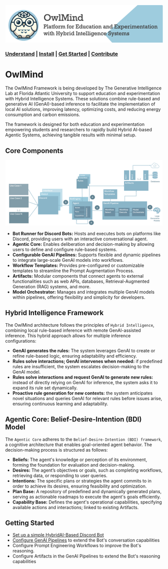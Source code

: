 

<img src="docs/images/owlmind-banner.png" width=800>

### [Understand](./README.md) | [Install](./INSTALLING.md) | [Get Started](./README.md#getting-started) | [Contribute](./CONTRIBUTING.md)

# OwlMind 

The OwlMind Framework is being developed by The Generative Intelligence Lab at Florida Atlantic University to support education and experimentation with Hybrid Intelligence Systems. These solutions combine rule-based and generative AI (GenAI)-based inference to facilitate the implementation of local AI solutions, improving latency, optimizing costs, and reducing energy consumption and carbon emissions.

The framework is designed for both education and experimentation empowering students and researchers to rapidly build Hybrid AI-based Agentic Systems, achieving tangible results with minimal setup.


## Core Components


<img src="docs/images/owlmind-arch.png" width=800>

* **Bot Runner for Discord Bots:** Hosts and executes bots on platforms like Discord, providing users with an interactive conversational agent.
* **Agentic Core:** Enables deliberation and decision-making by allowing users to define and configure rule-based systems.
* **Configurable GenAI Pipelines:** Supports flexible and dynamic pipelines to integrate large-scale GenAI models into workflows.
* **Workflow Templates:** Provides pre-configured or customizable templates to streamline the Prompt Augmentation Process.
* **Artifacts:** Modular components that connect agents to external functionalities such as web APIs, databases, Retrieval-Augmented Generation (RAG) systems, and more.
* **Model Orchestrator:** Manages and integrates multiple GenAI models within pipelines, offering flexibility and simplicity for developers.


## Hybrid Intelligence Framework

The OwlMind architecture follows the principles of ``Hybrid Intelligence``, combining local rule-based inference with remote GenAI-assisted inference. This hybrid approach allows for multiple inference configurations:

* **GenAI generates the rules:**  The system leverages GenAI to create or refine rule-based logic, ensuring adaptability and efficiency.
* **Rules solve interactions; GenAI intervenes when needed:** if predefined rules are insufficient, the system escalates decision-making to the GenAI model.
* **Rules solve interactions and request GenAI to generate new rules:** instead of directly relying on GenAI for inference, the system asks it to expand its rule set dynamically.
* **Proactive rule generation for new contexts:** the system anticipates novel situations and queries GenAI for relevant rules before issues arise, ensuring continuous learning and adaptability.


## Agentic Core: Belief-Desire-Intention (BDI) Model


The ``Agentic Core`` adheres to the ``Belief-Desire-Intention (BDI) framework``, a cognitive architecture that enables goal-oriented agent behavior. The decision-making process is structured as follows:

* **Beliefs:** The agent's knowledge or perception of its environment, forming the foundation for evaluation and decision-making.
* **Desires:** The agent’s objectives or goals, such as completing workflows, retrieving data, or responding to user queries.
* **Intentions:** The specific plans or strategies the agent commits to in order to achieve its desires, ensuring feasibility and optimization.
* **Plan Base:** A repository of predefined and dynamically generated plans, serving as actionable roadmaps to execute the agent's goals efficiently.
* **Capability Base:** Defines the agent's operational capabilities, specifying available actions and interactions; linked to existing Artifacts.


## Getting Started

* [Set up a simple HybridAI-Based Discord Bot](./INSTALLING.md)
* [Configure GenAI Pipelines](./CONFIG.md) to extend the Bot's conversation capabilities
* Configure Prompt Engineering Workflows to improve the Bot's reasoning.
* Configure Artifacts in the GenAI Pipelines to extend the Bot's reasoning capabilities

